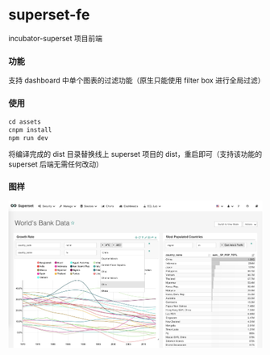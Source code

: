 # superset-fe
incubator-superset 项目前端

### 功能
支持 dashboard 中单个图表的过滤功能（原生只能使用 filter box 进行全局过滤）

### 使用
```
cd assets
cnpm install
npm run dev
```
将编译完成的 dist 目录替换线上 superset 项目的 dist，重启即可（支持该功能的 superset 后端无需任何改动）

### 图样
![image](https://github.com/beaEpoch/github-image/blob/master/superset-fe_2.jpg)
